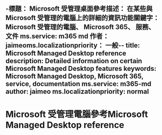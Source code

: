 <span data-ttu-id="af82d-101">-標題： Microsoft 受管理桌面參考描述： 在某些與 Microsoft 受管理的電腦上的詳細的資訊功能關鍵字： Microsoft 受管理的電腦、 Microsoft 365、 服務、 文件 ms.service: m365 md 作者： jaimeoms.localizationpriority： 一般</span><span class="sxs-lookup"><span data-stu-id="af82d-101">-- title: Microsoft Managed Desktop reference description: Detailed information on certain Microsoft Managed Desktop features keywords: Microsoft Managed Desktop, Microsoft 365, service, documentation ms.service: m365-md author: jaimeo ms.localizationpriority: normal</span></span>
---

# <a name="microsoft-managed-desktop-reference"></a><span data-ttu-id="af82d-102">Microsoft 受管理電腦參考</span><span class="sxs-lookup"><span data-stu-id="af82d-102">Microsoft Managed Desktop reference</span></span>